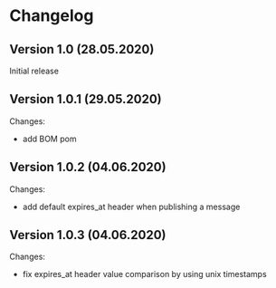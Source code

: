 Changelog
=========

Version 1.0 (28.05.2020)
------------------------

Initial release

Version 1.0.1 (29.05.2020)
--------------------------

Changes:

* add BOM pom

Version 1.0.2 (04.06.2020)
--------------------------

Changes:

* add default expires_at header when publishing a message

Version 1.0.3 (04.06.2020)
--------------------------

Changes:

* fix expires_at header value comparison by using unix timestamps

